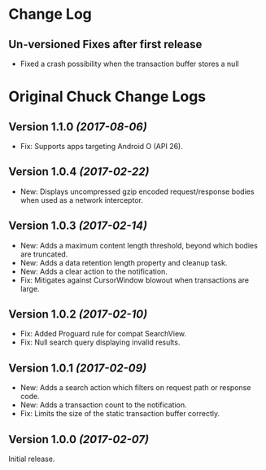 Change Log
==========

Un-versioned Fixes after first release
--------------------------------------

* Fixed a crash possibility when the transaction buffer stores a null


Original Chuck Change Logs
==========================

Version 1.1.0 *(2017-08-06)*
----------------------------

 * Fix: Supports apps targeting Android O (API 26).

Version 1.0.4 *(2017-02-22)*
----------------------------

 * New: Displays uncompressed gzip encoded request/response bodies when used as a network interceptor.

Version 1.0.3 *(2017-02-14)*
----------------------------

 * New: Adds a maximum content length threshold, beyond which bodies are truncated.
 * New: Adds a data retention length property and cleanup task.
 * New: Adds a clear action to the notification.
 * Fix: Mitigates against CursorWindow blowout when transactions are large.

Version 1.0.2 *(2017-02-10)*
----------------------------

 * Fix: Added Proguard rule for compat SearchView.
 * Fix: Null search query displaying invalid results.

Version 1.0.1 *(2017-02-09)*
----------------------------

 * New: Adds a search action which filters on request path or response code.
 * New: Adds a transaction count to the notification.
 * Fix: Limits the size of the static transaction buffer correctly.

Version 1.0.0 *(2017-02-07)*
----------------------------

Initial release.